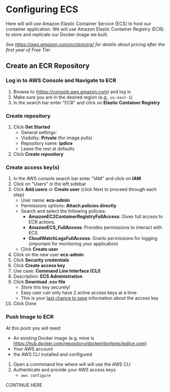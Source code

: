 # Configuring ECS
Here will will use Amazon Elastic Container Service (ECS) to host our container application. We will use Amazon Elastic Container Registry (ECR) to store and replicate our Docker image we built.

*See https://aws.amazon.com/ecr/pricing/ for details about pricing after the first year of Free Tier*

## Create an ECR Repository
### Log in to AWS Console and Navigate to ECR
1. Browse to (https://console.aws.amazon.com) and log in
2. Make sure you are in the desired region (e.g., `us-east-1`)
3. In the search bar enter "ECR" and click on **Elastic Container Registry**

### Create repository
1. Click **Get Started**
    - General settings:
    - Visibility: **Private** (for image pulls)
    - Repository name: **ipdice**
    - Leave the rest at defaults
2. Click **Create repository**

### Create access key(s)
1.  In the AWS console search bar enter "IAM" and click on **IAM**
2.  Click on "Users" in the left sidebar
3.  Click **Add users** or **Create user** (click Next to proceed through each step)
    - User name: **ecs-admin**
    - Permissions options: **Attach policies directly**
    - Search and select the following policies:
      - **AmazonEC2ContainerRegistryFullAccess**: Gives full access to ECR actions.
      - **AmazonECS_FullAccess**: Provides permissions to interact with ECS.
      - **CloudWatchLogsFullAccess**: Grants permissions for logging (important for monitoring your application)
    - Click **Create user**
4. Click on the new user **ecs-admin**
5. Click **Security credentials**
6. Click **Create access key**
7. Use case: **Command Line Interface (CLI)**
8. Description: **ECS Administration**
9. Click **Download .csv file**
    - Store this key securely!
    - Easy user can only have 2 active access keys at a time
    - This is your <u>last chance to save</u> information about the access key
10. Click Done

### Push Image to ECR
At this point you will need:
- An existing Docker image (e.g. mine is https://hub.docker.com/repository/docker/doritoes/ipdice.com)
- Your AWS account
- the AWS CLI installed and configured

1. Open a commmand line where will will use the AWS CLI
2. Authenticate and provide your AWS access keys
    - `aws configure`
  
CONTINUE HERE
